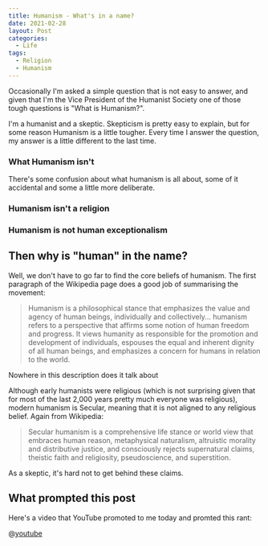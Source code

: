 ```yaml
---
title: Humanism - What's in a name?
date: 2021-02-28
layout: Post
categories:
  - Life
tags:
  - Religion
  - Humanism
---
```


Occasionally I'm asked a simple question that is not easy to answer, and given that I'm the Vice President of the Humanist Society one of those tough questions is "What is Humanism?".

<!-- more -->

I'm a humanist and a skeptic. Skepticism is pretty easy to explain, but for some reason Humanism is a little tougher. Every time I answer the question, my answer is a little different to the last time.

### What Humanism isn't

There's some confusion about what humanism is all about, some of it accidental and some a little more deliberate.

### Humanism isn't a religion

### Humanism is not human exceptionalism

## Then why is "human" in the name?

Well, we don't have to go far to find the core beliefs of humanism. The first paragraph of the Wikipedia page does a good job of summarising the movement:

> Humanism is a philosophical stance that emphasizes the value and agency of human beings, individually and collectively... humanism refers to a perspective that affirms some notion of human freedom and progress. It views humanity as responsible for the promotion and development of individuals, espouses the equal and inherent dignity of all human beings, and emphasizes a concern for humans in relation to the world.

Nowhere in this description does it talk about

Although early humanists were religious (which is not surprising given that for most of the last 2,000 years pretty much everyone was religious), modern humanism is Secular, meaning that it is not aligned to any religious belief. Again from Wikipedia:

> Secular humanism is a comprehensive life stance or world view that embraces human reason, metaphysical naturalism, altruistic morality and distributive justice, and consciously rejects supernatural claims, theistic faith and religiosity, pseudoscience, and superstition.

As a skeptic, it's hard not to get behind these claims.

## What prompted this post

Here's a video that YouTube promoted to me today and promted this rant:

@[youtube](https://youtu.be/oQ1TJ7oUMHg)
